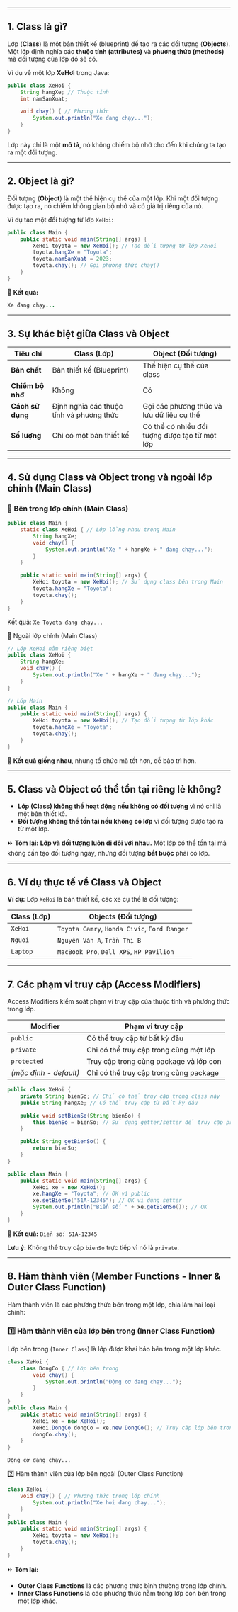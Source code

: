 
---
## **1. Class là gì?**

Lớp (**Class**) là một bản thiết kế (blueprint) để tạo ra các đối tượng (**Objects**). Một lớp định nghĩa các **thuộc tính (attributes)** và **phương thức (methods)** mà đối tượng của lớp đó sẽ có.

Ví dụ về một lớp **XeHơi** trong Java:
```java
public class XeHoi {
    String hangXe; // Thuộc tính
    int namSanXuat;

    void chay() { // Phương thức
        System.out.println("Xe đang chạy...");
    }
}
```
Lớp này chỉ là một **mô tả**, nó không chiếm bộ nhớ cho đến khi chúng ta tạo ra một đối tượng.

---
## **2. Object là gì?**

Đối tượng (**Object**) là một thể hiện cụ thể của một lớp. Khi một đối tượng được tạo ra, nó chiếm không gian bộ nhớ và có giá trị riêng của nó.

Ví dụ tạo một đối tượng từ lớp `XeHoi`:
```java
public class Main {
    public static void main(String[] args) {
        XeHoi toyota = new XeHoi(); // Tạo đối tượng từ lớp XeHoi
        toyota.hangXe = "Toyota";
        toyota.namSanXuat = 2023;
        toyota.chay(); // Gọi phương thức chay()
    }
}
```
📌 **Kết quả:**
```java
Xe đang chạy...
```

---
## **3. Sự khác biệt giữa Class và Object**

|**Tiêu chí**|**Class (Lớp)**|**Object (Đối tượng)**|
|---|---|---|
|**Bản chất**|Bản thiết kế (Blueprint)|Thể hiện cụ thể của class|
|**Chiếm bộ nhớ**|Không|Có|
|**Cách sử dụng**|Định nghĩa các thuộc tính và phương thức|Gọi các phương thức và lưu dữ liệu cụ thể|
|**Số lượng**|Chỉ có một bản thiết kế|Có thể có nhiều đối tượng được tạo từ một lớp|

---
## **4. Sử dụng Class và Object trong và ngoài lớp chính (Main Class)**

### **📌 Bên trong lớp chính (Main Class)**
```java
public class Main {
    static class XeHoi { // Lớp lồng nhau trong Main
        String hangXe;
        void chay() {
            System.out.println("Xe " + hangXe + " đang chạy...");
        }
    }

    public static void main(String[] args) {
        XeHoi toyota = new XeHoi(); // Sử dụng class bên trong Main
        toyota.hangXe = "Toyota";
        toyota.chay();
    }
}
```
Kết quả:
`Xe Toyota đang chạy...`

📌 Ngoài lớp chính (Main Class)
```java
// Lớp XeHoi nằm riêng biệt
public class XeHoi {
    String hangXe;
    void chay() {
        System.out.println("Xe " + hangXe + " đang chạy...");
    }
}

// Lớp Main
public class Main {
    public static void main(String[] args) {
        XeHoi toyota = new XeHoi(); // Tạo đối tượng từ lớp khác
        toyota.hangXe = "Toyota";
        toyota.chay();
    }
}
```
📌 **Kết quả giống nhau**, nhưng tổ chức mã tốt hơn, dễ bảo trì hơn.

---
## **5. Class và Object có thể tồn tại riêng lẻ không?**

- **Lớp (Class) không thể hoạt động nếu không có đối tượng** vì nó chỉ là một bản thiết kế.
- **Đối tượng không thể tồn tại nếu không có lớp** vì đối tượng được tạo ra từ một lớp.

⏩ **Tóm lại:** **Lớp và đối tượng luôn đi đôi với nhau.** Một lớp có thể tồn tại mà không cần tạo đối tượng ngay, nhưng đối tượng **bắt buộc** phải có lớp.

---
## **6. Ví dụ thực tế về Class và Object**

**Ví dụ:** Lớp `XeHoi` là bản thiết kế, các xe cụ thể là đối tượng:

|**Class (Lớp)**|**Objects (Đối tượng)**|
|---|---|
|`XeHoi`|`Toyota Camry`, `Honda Civic`, `Ford Ranger`|
|`Nguoi`|`Nguyễn Văn A`, `Trần Thị B`|
|`Laptop`|`MacBook Pro`, `Dell XPS`, `HP Pavilion`|

---
## **7. Các phạm vi truy cập (Access Modifiers)**

Access Modifiers kiểm soát phạm vi truy cập của thuộc tính và phương thức trong lớp.

|**Modifier**|**Phạm vi truy cập**|
|---|---|
|`public`|Có thể truy cập từ bất kỳ đâu|
|`private`|Chỉ có thể truy cập trong cùng một lớp|
|`protected`|Truy cập trong cùng package và lớp con|
|_(mặc định - default)_|Chỉ có thể truy cập trong cùng package|
```java
public class XeHoi {
    private String bienSo; // Chỉ có thể truy cập trong class này
    public String hangXe; // Có thể truy cập từ bất kỳ đâu

    public void setBienSo(String bienSo) {
        this.bienSo = bienSo; // Sử dụng getter/setter để truy cập private
    }

    public String getBienSo() {
        return bienSo;
    }
}
```

```java
public class Main {
    public static void main(String[] args) {
        XeHoi xe = new XeHoi();
        xe.hangXe = "Toyota"; // OK vì public
        xe.setBienSo("51A-12345"); // OK vì dùng setter
        System.out.println("Biển số: " + xe.getBienSo()); // OK
    }
}
```

📌 **Kết quả:**
`Biển số: 51A-12345`

**Lưu ý:** Không thể truy cập `bienSo` trực tiếp vì nó là `private`.

---
## **8. Hàm thành viên (Member Functions - Inner & Outer Class Function)**

Hàm thành viên là các phương thức bên trong một lớp, chia làm hai loại chính:

### **1️⃣ Hàm thành viên của lớp bên trong (Inner Class Function)**

Lớp bên trong (`Inner Class`) là lớp được khai báo bên trong một lớp khác.

```java
class XeHoi {
    class DongCo { // Lớp bên trong
        void chay() {
            System.out.println("Động cơ đang chạy...");
        }
    }
}
public class Main {
    public static void main(String[] args) {
        XeHoi xe = new XeHoi();
        XeHoi.DongCo dongCo = xe.new DongCo(); // Truy cập lớp bên trong
        dongCo.chay();
    }
}
```

`Động cơ đang chạy...`

2️⃣ Hàm thành viên của lớp bên ngoài (Outer Class Function)

```java
class XeHoi {
    void chay() { // Phương thức trong lớp chính
        System.out.println("Xe hơi đang chạy...");
    }
}
public class Main {
    public static void main(String[] args) {
        XeHoi toyota = new XeHoi();
        toyota.chay();
    }
}
```
⏩ **Tóm lại:**

- **Outer Class Functions** là các phương thức bình thường trong lớp chính.
- **Inner Class Functions** là các phương thức nằm trong lớp con bên trong một lớp khác.
